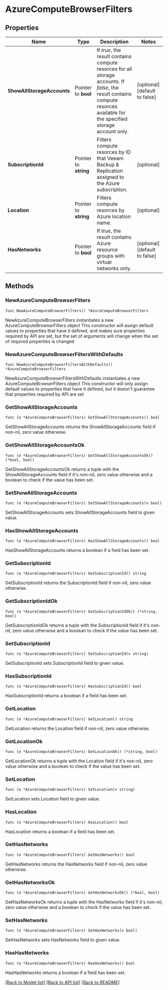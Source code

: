 # AzureComputeBrowserFilters

## Properties

Name | Type | Description | Notes
------------ | ------------- | ------------- | -------------
**ShowAllStorageAccounts** | Pointer to **bool** | If *true*, the result contains compute resorces for all storage accounts. If *false*, the result contains compute resorces available for the specified storage account only. | [optional] [default to false]
**SubscriptionId** | Pointer to **string** | Filters compute resorces by ID that Veeam Backup &amp; Replication assigned to the Azure subscription. | [optional] 
**Location** | Pointer to **string** | Filters compute resorces by Azure location name. | [optional] 
**HasNetworks** | Pointer to **bool** | If *true*, the result contains Azure resource groups with virtual networks only. | [optional] [default to false]

## Methods

### NewAzureComputeBrowserFilters

`func NewAzureComputeBrowserFilters() *AzureComputeBrowserFilters`

NewAzureComputeBrowserFilters instantiates a new AzureComputeBrowserFilters object
This constructor will assign default values to properties that have it defined,
and makes sure properties required by API are set, but the set of arguments
will change when the set of required properties is changed

### NewAzureComputeBrowserFiltersWithDefaults

`func NewAzureComputeBrowserFiltersWithDefaults() *AzureComputeBrowserFilters`

NewAzureComputeBrowserFiltersWithDefaults instantiates a new AzureComputeBrowserFilters object
This constructor will only assign default values to properties that have it defined,
but it doesn't guarantee that properties required by API are set

### GetShowAllStorageAccounts

`func (o *AzureComputeBrowserFilters) GetShowAllStorageAccounts() bool`

GetShowAllStorageAccounts returns the ShowAllStorageAccounts field if non-nil, zero value otherwise.

### GetShowAllStorageAccountsOk

`func (o *AzureComputeBrowserFilters) GetShowAllStorageAccountsOk() (*bool, bool)`

GetShowAllStorageAccountsOk returns a tuple with the ShowAllStorageAccounts field if it's non-nil, zero value otherwise
and a boolean to check if the value has been set.

### SetShowAllStorageAccounts

`func (o *AzureComputeBrowserFilters) SetShowAllStorageAccounts(v bool)`

SetShowAllStorageAccounts sets ShowAllStorageAccounts field to given value.

### HasShowAllStorageAccounts

`func (o *AzureComputeBrowserFilters) HasShowAllStorageAccounts() bool`

HasShowAllStorageAccounts returns a boolean if a field has been set.

### GetSubscriptionId

`func (o *AzureComputeBrowserFilters) GetSubscriptionId() string`

GetSubscriptionId returns the SubscriptionId field if non-nil, zero value otherwise.

### GetSubscriptionIdOk

`func (o *AzureComputeBrowserFilters) GetSubscriptionIdOk() (*string, bool)`

GetSubscriptionIdOk returns a tuple with the SubscriptionId field if it's non-nil, zero value otherwise
and a boolean to check if the value has been set.

### SetSubscriptionId

`func (o *AzureComputeBrowserFilters) SetSubscriptionId(v string)`

SetSubscriptionId sets SubscriptionId field to given value.

### HasSubscriptionId

`func (o *AzureComputeBrowserFilters) HasSubscriptionId() bool`

HasSubscriptionId returns a boolean if a field has been set.

### GetLocation

`func (o *AzureComputeBrowserFilters) GetLocation() string`

GetLocation returns the Location field if non-nil, zero value otherwise.

### GetLocationOk

`func (o *AzureComputeBrowserFilters) GetLocationOk() (*string, bool)`

GetLocationOk returns a tuple with the Location field if it's non-nil, zero value otherwise
and a boolean to check if the value has been set.

### SetLocation

`func (o *AzureComputeBrowserFilters) SetLocation(v string)`

SetLocation sets Location field to given value.

### HasLocation

`func (o *AzureComputeBrowserFilters) HasLocation() bool`

HasLocation returns a boolean if a field has been set.

### GetHasNetworks

`func (o *AzureComputeBrowserFilters) GetHasNetworks() bool`

GetHasNetworks returns the HasNetworks field if non-nil, zero value otherwise.

### GetHasNetworksOk

`func (o *AzureComputeBrowserFilters) GetHasNetworksOk() (*bool, bool)`

GetHasNetworksOk returns a tuple with the HasNetworks field if it's non-nil, zero value otherwise
and a boolean to check if the value has been set.

### SetHasNetworks

`func (o *AzureComputeBrowserFilters) SetHasNetworks(v bool)`

SetHasNetworks sets HasNetworks field to given value.

### HasHasNetworks

`func (o *AzureComputeBrowserFilters) HasHasNetworks() bool`

HasHasNetworks returns a boolean if a field has been set.


[[Back to Model list]](../README.md#documentation-for-models) [[Back to API list]](../README.md#documentation-for-api-endpoints) [[Back to README]](../README.md)


